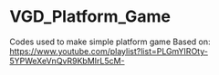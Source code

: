 # VGD_Platform_Game
Codes used to make simple platform game
Based on: https://www.youtube.com/playlist?list=PLGmYIROty-5YPWeXeVnQvR9KbMIrL5cM-

